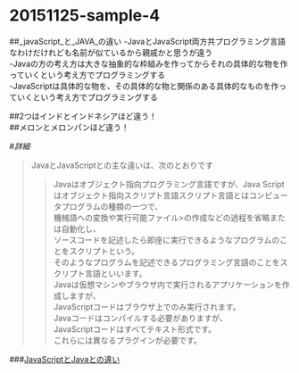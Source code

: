 # 20151125-sample-4
##_javaScript_と_JAVA_の違い
-JavaとJavaScript両方共プログラミング言語なわけだけれども名前が似ているから親戚かと思うが違う  
  -Javaの方の考え方は大きな抽象的な枠組みを作ってからそれの具体的な物を作っていくという考え方でプログラミングする   
  -JavaScriptは具体的な物を、その具体的な物と関係のある具体的なものを作っていくという考え方でプログラミングする  
  
##2つはインドとインドネシアほど違う！  
##メロンとメロンパンほど違う！  
  
#_詳細_
>JavaとJavaScriptとの主な違いは、次のとおりです  
>>Javaはオブジェクト指向プログラミング言語ですが、Java   Scriptはオブジェクト指向スクリプト言語スクリプト言語とはコンピュータプログラムの種類の一つで、  
機械語への変換や実行可能ファイル>の作成などの過程を省略または自動化し、  
ソースコードを記述したら即座に実行できるようなプログラムのことをスクリプトという。  
>>そのようなプログラムを記述できるプログラミング言語のことをスクリプト言語といいます。  
>Javaは仮想マシンやブラウザ内で実行されるアプリケーションを作成しますが、    
>JavaScriptコードはブラウザ上でのみ実行されます。    
>Javaコードはコンパイルする必要がありますが、  
>JavaScriptコードはすべてテキスト形式です。  
>これらには異なるプラグインが必要です。  

###[JavaScriptとJavaとの違い](https://www.java.com/ja/download/faq/java_javascript.xml)  
